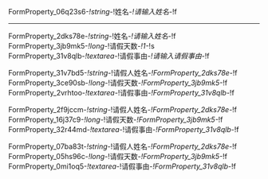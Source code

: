 FormProperty_06q23s6-_!string-_!姓名-_!请输入姓名-_!f

-----------------------------------------------------
FormProperty_2dks78e-_!string-_!姓名-_!请输入姓名-_!f
FormProperty_3jb9mk5-_!long-_!请假天数-_!1-_!s
FormProperty_31v8qlb-_!textarea-_!请假事由-_!请输入请假事由-_!f

FormProperty_31v7bd5-_!string-_!请假人姓名-_!FormProperty_2dks78e-_!f
FormProperty_3ce90sb-_!long-_!请假天数-_!FormProperty_3jb9mk5-_!f
FormProperty_2vrhtoo-_!textarea-_!请假事由-_!FormProperty_31v8qlb-_!f

FormProperty_2f9jccm-_!string-_!请假人姓名-_!FormProperty_2dks78e-_!f
FormProperty_16j37c9-_!long-_!请假天数-_!FormProperty_3jb9mk5-_!f
FormProperty_32r44md-_!textarea-_!请假事由-_!FormProperty_31v8qlb-_!f


FormProperty_07ba83t-_!string-_!请假人姓名-_!FormProperty_2dks78e-_!f
FormProperty_05hs96c-_!long-_!请假天数-_!FormProperty_3jb9mk5-_!f
FormProperty_0mi1oq5-_!textarea-_!请假事由-_!FormProperty_31v8qlb-_!f